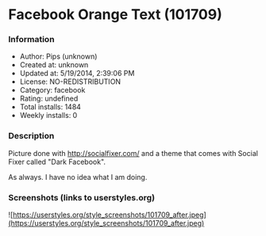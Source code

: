 # Facebook Orange Text (101709)

### Information
- Author: Pips (unknown)
- Created at: unknown
- Updated at: 5/19/2014, 2:39:06 PM
- License: NO-REDISTRIBUTION
- Category: facebook
- Rating: undefined
- Total installs: 1484
- Weekly installs: 0


### Description
Picture done with http://socialfixer.com/ and a theme that comes with Social Fixer called "Dark Facebook".

As always.  I have no idea what I am doing.


### Screenshots (links to userstyles.org)
![https://userstyles.org/style_screenshots/101709_after.jpeg](https://userstyles.org/style_screenshots/101709_after.jpeg)


